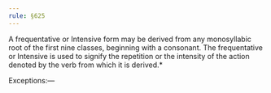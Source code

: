 ```yaml
---
rule: §625
---
```


A frequentative or Intensive form may be derived from any monosyllabic root of the first nine classes, beginning with a consonant. The frequentative or Intensive is used to signify the repetition or the intensity of the action denoted by the verb from which it is derived.*

Exceptions:—